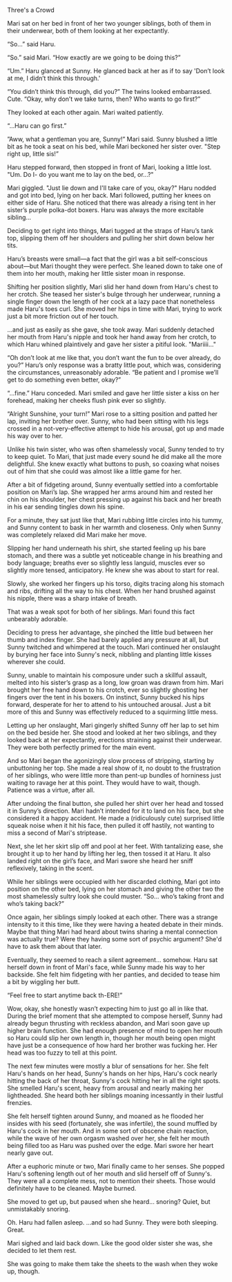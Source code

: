 Three's a Crowd

Mari sat on her bed in front of her two younger siblings, both of them in their underwear, both of them looking at her expectantly.
 
“So…” said Haru.
 
“So.” said Mari. “How exactly are we going to be doing this?”
 
“Um.” Haru glanced at Sunny. He glanced back at her as if to say 'Don’t look at me, I didn’t think this through.'
 
“You didn’t think this through, did you?” The twins looked embarrassed. Cute. “Okay, why don’t we take turns, then? Who wants to go first?”
 
They looked at each other again. Mari waited patiently.
 
“…Haru can go first.”
 
”Aww, what a gentleman you are, Sunny!” Mari said. Sunny blushed a little bit as he took a seat on his bed, while Mari beckoned her sister over. "Step right up, little sis!”
 
Haru stepped forward, then stopped in front of Mari, looking a little lost. "Um. Do I- do you want me to lay on the bed, or...?"
 
Mari giggled. "Just lie down and I'll take care of you, okay?" Haru nodded and got into bed, lying on her back. Mari followed, putting her knees on either side of Haru. She noticed that there was already a rising tent in her sister’s purple polka-dot boxers. Haru was always the more excitable sibling…
 
Deciding to get right into things, Mari tugged at the straps of Haru’s tank top, slipping them off her shoulders and pulling her shirt down below her tits.
 
Haru’s breasts were small—a fact that the girl was a bit self-conscious about—but Mari thought they were perfect. She leaned down to take one of them into her mouth, making her little sister moan in response.
 
Shifting her position slightly, Mari slid her hand down from Haru's chest to her crotch. She teased her sister's bulge through her underwear, running a single finger down the length of her cock at a lazy pace that nonetheless made Haru's toes curl. She moved her hips in time with Mari, trying to work just a bit more friction out of her touch.
 
…and just as easily as she gave, she took away. Mari suddenly detached her mouth from Haru's nipple and took her hand away from her crotch, to which Haru whined plaintively and gave her sister a pitiful look. "Mariiii..."
 
“Oh don’t look at me like that, you don’t want the fun to be over already, do you?” Haru’s only response was a bratty little pout, which was, considering the circumstances, unreasonably adorable. “Be patient and I promise we’ll get to do something even better, okay?”
 
“…fine.” Haru conceded. Mari smiled and gave her little sister a kiss on her forehead, making her cheeks flush pink ever so slightly.
 
“Alright Sunshine, your turn!” Mari rose to a sitting position and patted her lap, inviting her brother over. Sunny, who had been sitting with his legs crossed in a not-very-effective attempt to hide his arousal, got up and made his way over to her.
 
Unlike his twin sister, who was often shamelessly vocal, Sunny tended to try to keep quiet. To Mari, that just made every sound he did make all the more delightful. She knew exactly what buttons to push, so coaxing what noises out of him that she could was almost like a little game for her.
 
After a bit of fidgeting around, Sunny eventually settled into a comfortable position on Mari’s lap. She wrapped her arms around him and rested her chin on his shoulder, her chest pressing up against his back and her breath in his ear sending tingles down his spine.
 
For a minute, they sat just like that, Mari rubbing little circles into his tummy, and Sunny content to bask in her warmth and closeness. Only when Sunny was completely relaxed did Mari make her move.
 
Slipping her hand underneath his shirt, she started feeling up his bare stomach, and there was a subtle yet noticeable change in his breathing and body language; breaths ever so slightly less languid, muscles ever so slightly more tensed, anticipatory. He knew she was about to start for real.
 
Slowly, she worked her fingers up his torso, digits tracing along his stomach and ribs, drifting all the way to his chest. When her hand brushed against his nipple, there was a sharp intake of breath.
 
That was a weak spot for both of her siblings. Mari found this fact unbearably adorable.
 
Deciding to press her advantage, she pinched the little bud between her thumb and index finger. She had barely applied any pressure at all, but Sunny twitched and whimpered at the touch. Mari continued her onslaught by burying her face into Sunny's neck, nibbling and planting little kisses wherever she could.
 
Sunny, unable to maintain his composure under such a skillful assault, melted into his sister’s grasp as a long, low groan was drawn from him. Mari brought her free hand down to his crotch, ever so slightly ghosting her fingers over the tent in his boxers. On instinct, Sunny bucked his hips forward, desperate for her to attend to his untouched arousal. Just a bit more of this and Sunny was effectively reduced to a squirming little mess.
 
Letting up her onslaught, Mari gingerly shifted Sunny off her lap to set him on the bed beside her. She stood and looked at her two siblings, and they looked back at her expectantly, erections straining against their underwear. They were both perfectly primed for the main event.
 
And so Mari began the agonizingly slow process of stripping, starting by unbuttoning her top. She made a real show of it, no doubt to the frustration of her siblings, who were little more than pent-up bundles of horniness just waiting to ravage her at this point. They would have to wait, though. Patience was a virtue, after all.
 
After undoing the final button, she pulled her shirt over her head and tossed it in Sunny’s direction. Mari hadn’t intended for it to land on his face, but she considered it a happy accident. He made a (ridiculously cute) surprised little squeak noise when it hit his face, then pulled it off hastily, not wanting to miss a second of Mari's striptease.
 
Next, she let her skirt slip off and pool at her feet. With tantalizing ease, she brought it up to her hand by lifting her leg, then tossed it at Haru. It also landed right on the girl’s face, and Mari swore she heard her sniff reflexively, taking in the scent.
 
While her siblings were occupied with her discarded clothing, Mari got into position on the other bed, lying on her stomach and giving the other two the most shamelessly sultry look she could muster. “So… who’s taking front and who’s taking back?”
 
Once again, her siblings simply looked at each other. There was a strange intensity to it this time, like they were having a heated debate in their minds. Maybe that thing Mari had heard about twins sharing a mental connection was actually true? Were they having some sort of psychic argument? She'd have to ask them about that later.
 
Eventually, they seemed to reach a silent agreement... somehow. Haru sat herself down in front of Mari's face, while Sunny made his way to her backside. She felt him fidgeting with her panties, and decided to tease him a bit by wiggling her butt.
 
“Feel free to start anytime back th-ERE!”
 
Wow, okay, she honestly wasn’t expecting him to just go all in like that. During the brief moment that she attempted to compose herself, Sunny had already begun thrusting with reckless abandon, and Mari soon gave up higher brain function. She had enough presence of mind to open her mouth so Haru could slip her own length in, though her mouth being open might have just be a consequence of how hard her brother was fucking her. Her head was too fuzzy to tell at this point.
 
The next few minutes were mostly a blur of sensations for her. She felt Haru's hands on her head, Sunny's hands on her hips, Haru's cock nearly hitting the back of her throat, Sunny's cock hitting her in all the right spots. She smelled Haru's scent, heavy from arousal and nearly making her lightheaded. She heard both her siblings moaning incessantly in their lustful frenzies.
 
She felt herself tighten around Sunny, and moaned as he flooded her insides with his seed (fortunately, she was infertile), the sound muffled by Haru's cock in her mouth. And in some sort of obscene chain reaction, while the wave of her own orgasm washed over her, she felt her mouth being filled too as Haru was pushed over the edge. Mari swore her heart nearly gave out.
 
After a euphoric minute or two, Mari finally came to her senses. She popped Haru's softening length out of her mouth and slid herself off of Sunny's. They were all a complete mess, not to mention their sheets. Those would definitely have to be cleaned. Maybe burned.
 
She moved to get up, but paused when she heard... snoring? Quiet, but unmistakably snoring.
 
Oh. Haru had fallen asleep. ...and so had Sunny. They were both sleeping. Great.
 
Mari sighed and laid back down. Like the good older sister she was, she decided to let them rest.
 
She was going to make them take the sheets to the wash when they woke up, though.